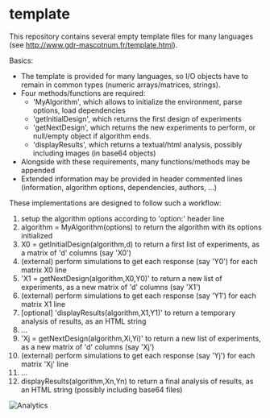 # template
This repository contains several empty template files for many languages (see http://www.gdr-mascotnum.fr/template.html).

Basics:

- The template is provided for many languages, so I/O objects have to remain in common types (numeric arrays/matrices, strings).
- Four methods/functions are required:
   - 'MyAlgorithm', which allows to initialize the environment, parse options, load dependencies
   - 'getInitialDesign', which returns the first design of experiments
   - 'getNextDesign', which returns the new experiments to perform, or null/empty object if algorithm ends.
   - 'displayResults', which returns a textual/html analysis, possibly including images (in base64 objects)
- Alongside with these requirements, many functions/methods may be appended
- Extended information may be provided in header commented lines (information, algorithm options, dependencies, authors, ...)


These implementations are designed to follow such a workflow:

1. setup the algorithm options according to 'option:' header line
2. algorithm = MyAlgorithm(options) to return the algorithm with its options initialized
3. X0 = getInitialDesign(algorithm,d) to return a first list of experiments, as a matrix of 'd' columns (say 'X0')
4. (external) perform simulations to get each response (say 'Y0') for each matrix X0 line
5. 'X1 = getNextDesign(algorithm,X0,Y0)' to return a new list of experiments, as a new matrix of 'd' columns (say 'X1')
6. (external) perform simulations to get each response (say 'Y1') for each matrix X1 line
7. [optional] 'displayResults(algorithm,X1,Y1)' to return a temporary analysis of results, as an HTML string
8. ...
9. 'Xj = getNextDesign(algorithm,Xi,Yi)' to return a new list of experiments, as a new matrix of 'd' columns (say 'Xj')
10. (external) perform simulations to get each response (say 'Yj') for each matrix 'Xj' line
11. ...
12. displayResults(algorithm,Xn,Yn) to return a final analysis of results, as an HTML string (possibly including base64 files)


![Analytics](https://ga-beacon.appspot.com/UA-109580-20/MASCOTNUM/template)
